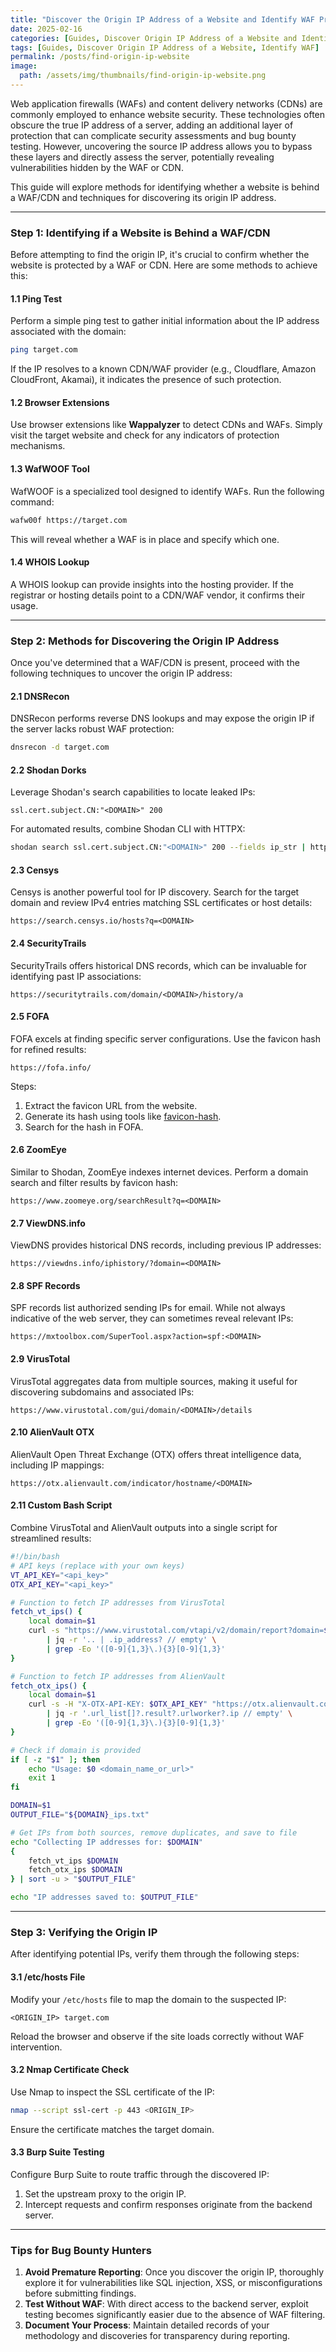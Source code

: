 ```yaml
---
title: "Discover the Origin IP Address of a Website and Identify WAF Protection"
date: 2025-02-16
categories: [Guides, Discover Origin IP Address of a Website and Identify WAF]
tags: [Guides, Discover Origin IP Address of a Website, Identify WAF]
permalink: /posts/find-origin-ip-website
image:
  path: /assets/img/thumbnails/find-origin-ip-website.png
---
```



Web application firewalls (WAFs) and content delivery networks (CDNs) are commonly employed to enhance website security. These technologies often obscure the true IP address of a server, adding an additional layer of protection that can complicate security assessments and bug bounty testing. However, uncovering the source IP address allows you to bypass these layers and directly assess the server, potentially revealing vulnerabilities hidden by the WAF or CDN.

This guide will explore methods for identifying whether a website is behind a WAF/CDN and techniques for discovering its origin IP address.

---

### Step 1: Identifying if a Website is Behind a WAF/CDN

Before attempting to find the origin IP, it's crucial to confirm whether the website is protected by a WAF or CDN. Here are some methods to achieve this:

#### **1.1 Ping Test**
Perform a simple ping test to gather initial information about the IP address associated with the domain:
```bash
ping target.com
```
If the IP resolves to a known CDN/WAF provider (e.g., Cloudflare, Amazon CloudFront, Akamai), it indicates the presence of such protection.

#### **1.2 Browser Extensions**
Use browser extensions like **Wappalyzer** to detect CDNs and WAFs. Simply visit the target website and check for any indicators of protection mechanisms.

#### **1.3 WafWOOF Tool**
WafWOOF is a specialized tool designed to identify WAFs. Run the following command:
```bash
wafw00f https://target.com
```
This will reveal whether a WAF is in place and specify which one.

#### **1.4 WHOIS Lookup**
A WHOIS lookup can provide insights into the hosting provider. If the registrar or hosting details point to a CDN/WAF vendor, it confirms their usage.

---

### Step 2: Methods for Discovering the Origin IP Address

Once you've determined that a WAF/CDN is present, proceed with the following techniques to uncover the origin IP address:

#### **2.1 DNSRecon**
DNSRecon performs reverse DNS lookups and may expose the origin IP if the server lacks robust WAF protection:
```bash
dnsrecon -d target.com
```

#### **2.2 Shodan Dorks**
Leverage Shodan's search capabilities to locate leaked IPs:
```plaintext
ssl.cert.subject.CN:"<DOMAIN>" 200
```
For automated results, combine Shodan CLI with HTTPX:
```bash
shodan search ssl.cert.subject.CN:"<DOMAIN>" 200 --fields ip_str | httpx-toolkit -sc -title -server -td
```

#### **2.3 Censys**
Censys is another powerful tool for IP discovery. Search for the target domain and review IPv4 entries matching SSL certificates or host details:
```plaintext
https://search.censys.io/hosts?q=<DOMAIN>
```

#### **2.4 SecurityTrails**
SecurityTrails offers historical DNS records, which can be invaluable for identifying past IP associations:
```plaintext
https://securitytrails.com/domain/<DOMAIN>/history/a
```

#### **2.5 FOFA**
FOFA excels at finding specific server configurations. Use the favicon hash for refined results:
```plaintext
https://fofa.info/
```
Steps:
1. Extract the favicon URL from the website.
2. Generate its hash using tools like [favicon-hash](https://favicon-hash.kmsec.uk).
3. Search for the hash in FOFA.

#### **2.6 ZoomEye**
Similar to Shodan, ZoomEye indexes internet devices. Perform a domain search and filter results by favicon hash:
```plaintext
https://www.zoomeye.org/searchResult?q=<DOMAIN>
```

#### **2.7 ViewDNS.info**
ViewDNS provides historical DNS records, including previous IP addresses:
```plaintext
https://viewdns.info/iphistory/?domain=<DOMAIN>
```

#### **2.8 SPF Records**
SPF records list authorized sending IPs for email. While not always indicative of the web server, they can sometimes reveal relevant IPs:
```plaintext
https://mxtoolbox.com/SuperTool.aspx?action=spf:<DOMAIN>
```

#### **2.9 VirusTotal**
VirusTotal aggregates data from multiple sources, making it useful for discovering subdomains and associated IPs:
```plaintext
https://www.virustotal.com/gui/domain/<DOMAIN>/details
```

#### **2.10 AlienVault OTX**
AlienVault Open Threat Exchange (OTX) offers threat intelligence data, including IP mappings:
```plaintext
https://otx.alienvault.com/indicator/hostname/<DOMAIN>
```

#### **2.11 Custom Bash Script**
Combine VirusTotal and AlienVault outputs into a single script for streamlined results:
```bash
#!/bin/bash
# API keys (replace with your own keys)
VT_API_KEY="<api_key>"
OTX_API_KEY="<api_key>"

# Function to fetch IP addresses from VirusTotal
fetch_vt_ips() {
    local domain=$1
    curl -s "https://www.virustotal.com/vtapi/v2/domain/report?domain=$domain&apikey=$VT_API_KEY" \
        | jq -r '.. | .ip_address? // empty' \
        | grep -Eo '([0-9]{1,3}\.){3}[0-9]{1,3}'
}

# Function to fetch IP addresses from AlienVault
fetch_otx_ips() {
    local domain=$1
    curl -s -H "X-OTX-API-KEY: $OTX_API_KEY" "https://otx.alienvault.com/api/v1/indicators/hostname/$domain/url_list?limit=500&page=1" \
        | jq -r '.url_list[]?.result?.urlworker?.ip // empty' \
        | grep -Eo '([0-9]{1,3}\.){3}[0-9]{1,3}'
}

# Check if domain is provided
if [ -z "$1" ]; then
    echo "Usage: $0 <domain_name_or_url>"
    exit 1
fi

DOMAIN=$1
OUTPUT_FILE="${DOMAIN}_ips.txt"

# Get IPs from both sources, remove duplicates, and save to file
echo "Collecting IP addresses for: $DOMAIN"
{
    fetch_vt_ips $DOMAIN
    fetch_otx_ips $DOMAIN
} | sort -u > "$OUTPUT_FILE"

echo "IP addresses saved to: $OUTPUT_FILE"
```

---

### Step 3: Verifying the Origin IP

After identifying potential IPs, verify them through the following steps:

#### **3.1 /etc/hosts File**
Modify your `/etc/hosts` file to map the domain to the suspected IP:
```plaintext
<ORIGIN_IP> target.com
```
Reload the browser and observe if the site loads correctly without WAF intervention.

#### **3.2 Nmap Certificate Check**
Use Nmap to inspect the SSL certificate of the IP:
```bash
nmap --script ssl-cert -p 443 <ORIGIN_IP>
```
Ensure the certificate matches the target domain.

#### **3.3 Burp Suite Testing**
Configure Burp Suite to route traffic through the discovered IP:
1. Set the upstream proxy to the origin IP.
2. Intercept requests and confirm responses originate from the backend server.

---

### Tips for Bug Bounty Hunters

1. **Avoid Premature Reporting**: Once you discover the origin IP, thoroughly explore it for vulnerabilities like SQL injection, XSS, or misconfigurations before submitting findings.
2. **Test Without WAF**: With direct access to the backend server, exploit testing becomes significantly easier due to the absence of WAF filtering.
3. **Document Your Process**: Maintain detailed records of your methodology and discoveries for transparency during reporting.



